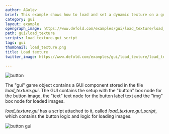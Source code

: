 ```yaml
---
author: AGulev
brief: This example shows how to load and set a dynamic texture on a gui box node.
category: gui
layout: example
opengraph_image: https://www.defold.com/examples/gui/load_texture/load_texture.png
path: gui/load_texture
scripts: load_texture.gui_script
tags: gui
thumbnail: load_texture.png
title: Load texture
twitter_image: https://www.defold.com/examples/gui/load_texture/load_texture.png

---
```


![button](load_texture.png)

The "gui" game object contains a GUI component stored in the file *load_texture.gui*. The GUI contains the setup with the "button" box node for the button image, the "text" text node for the button label text and the "img" box node for loaded images.

*load_texture.gui* has a script attached to it, called *load_texture.gui_script*, which contains the button logic and logic for loading images.

![button gui](load_texture_gui.png)
